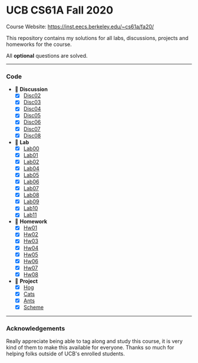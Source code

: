 # UCB CS61A Fall 2020

Course Website: https://inst.eecs.berkeley.edu/~cs61a/fa20/

This repository contains my solutions for all labs, discussions, projects and homeworks for the course.

All **optional** questions are solved.

---

### Code

- 🔴 **Discussion**
  - [x] [Disc02](./disc/disc02.py)
  - [x] [Disc03](./disc/disc03.py)
  - [x] [Disc04](./disc/disc04.py)
  - [x] [Disc05](./disc/disc05.py)
  - [x] [Disc06](./disc/disc06.py)
  - [x] [Disc07](./disc/disc07.py)
  - [x] [Disc08](./disc/disc08.py)
- 🔴 **Lab**
  - [x] [Lab00](./lab/lab00/lab00.py)
  - [x] [Lab01](./lab/lab01/lab01.py)
  - [x] [Lab02](./lab/lab02/lab02.py)
  - [x] [Lab04](./lab/lab04/lab04.py)
  - [x] [Lab05](./lab/lab05/lab05.py)
  - [x] [Lab06](./lab/lab06/lab06.py)
  - [x] [Lab07](./lab/lab07)
  - [x] [Lab08](./lab/lab08/lab08.py)
  - [x] [Lab09](./lab/lab09/lab09.py)
  - [x] [Lab10](./lab/lab10/lab10.scm)
  - [x] [Lab11](./lab/lab11/expr.py)
- 🔴 **Homework**
  - [x] [Hw01](./homework/hw01/hw01.py)
  - [x] [Hw02](./homework/hw02/hw02.py)
  - [x] [Hw03](./homework/hw03/hw03.py)
  - [x] [Hw04](./homework/hw04/hw04.py)
  - [x] [Hw05](./homework/hw05/hw05.py)
  - [x] [Hw06](./homework/hw06/hw06.scm)
  - [x] [Hw07](./homework/hw07/hw07.scm)
  - [x] [Hw08](./homework/hw08/hw08.scm)
- 🔴 **Project**
  - [x] [Hog](./project/hog/hog.py)
  - [x] [Cats](./project/cats/cats.py)
  - [x] [Ants](./project/ants/ants.py)
  - [x] [Scheme](./project/scheme)

---

### Acknowledgements

Really appreciate being able to tag along and study this course, it is very kind of them to make this available for everyone. Thanks so much for helping folks outside of UCB's enrolled students.
